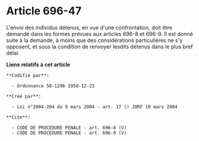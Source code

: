 # Article 696-47

L'envoi des individus détenus, en vue d'une confrontation, doit être demandé dans les formes prévues aux articles 696-8 et
696-9. Il est donné suite à la demande, à moins que des considérations particulières ne s'y opposent, et sous la condition de
renvoyer lesdits détenus dans le plus bref délai.

**Liens relatifs à cet article**

	**Codifié par**:

	  - Ordonnance 58-1296 1958-12-23

	**Créé par**:

	  - Loi n°2004-204 du 9 mars 2004 - art. 17 () JORF 10 mars 2004

	**Cite**:

	  - CODE DE PROCEDURE PENALE - art. 696-8 (V)
	  - CODE DE PROCEDURE PENALE - art. 696-9 (V)
